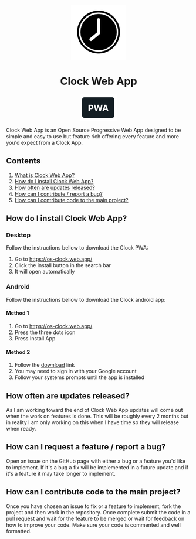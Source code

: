 <p align="center"><img width="150" src="public/media/icons/ReadMeIcon.svg"></p>
<h1 align="center"><b>Clock Web App</b></h1>
<p align="center"><a href="https://os-clock.web.app/"><img src="public/media/icons/PWAicon.svg"></a><a href="https://drive.google.com/uc?export=download&id=1OhX2CCzYLbsjv38_Bv8tRDUciHQ44gx_"></img src="public/media/icons/APKicon.svg"></a></p>
<p>Clock Web App is an Open Source Progressive Web App designed to be simple and easy to use but feature rich offering every feature and more you'd expect from a Clock App.</p>
<h2>Contents</h2>
<ol>
<li><a href="#1">What is Clock Web App?</a></li>
<li><a href="#2">How do I install Clock Web App?</a></li>
<li><a href="#3">How often are updates released?</a></li>
<li><a href="#4">How can I contribute / report a bug?</a></li>
<li><a href="#5">How can I contribute code to the main project?</a></li>
</ol>
<h2 id="2">How do I install Clock Web App?</h2>
<h3>Desktop</h3>
<p>Follow the instructions bellow to download the Clock PWA:</p>
<ol>
<li>Go to <a href="https://os-clock.web.app/">https://os-clock.web.app/</a></li>
<li>Click the install button in the search bar</li>
<li>It will open automatically</li>
</ol>
<h3>Android</h3>
<p>Follow the instructions bellow to download the Clock android app:</p>
<h4>Method 1</h4>
<ol>
<li>Go to <a href="https://os-clock.web.app/">https://os-clock.web.app/</a></li>
<li>Press the three dots icon</li>
<li>Press Install App</li>
</ol>
<h4>Method 2</h4>
<ol>
<li>Follow the <a href="https://drive.google.com/uc?export=download&id=1OhX2CCzYLbsjv38_Bv8tRDUciHQ44gx_">download</a> link</li>
<li>You may need to sign in with your Google account</li>
<li>Follow your systems prompts until the app is installed</li>
</ol>
<h2 id="3">How often are updates released?</h2>
<p>As I am working toward the end of Clock Web App updates will come out when the work on features is done. This will be roughly every 2 months but in reality I am only working on this when I have time so they will release when ready.</p>
<h2 id="4">How can I request a feature / report a bug?</h2>
<p>Open an issue on the GitHub page with either a bug or a feature you'd like to implement. If it's a bug a fix will be implemented in a future update and if it's a feature it may take longer to implement.</p>
<h2 id="5">How can I contribute code to the main project?</h2>
<p>Once you have chosen an issue to fix or a feature to implement, fork the project and then work in the repository. Once complete submit the code in a pull request and wait for the feature to be merged or wait for feedback on how to improve your code. Make sure your code is commented and well formatted.</p>